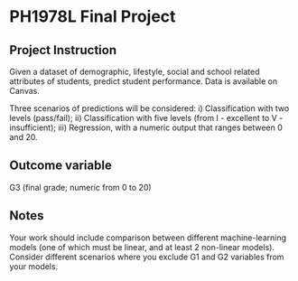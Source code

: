 # PH1978L Final Project

## Project Instruction
Given a dataset of demographic, lifestyle, social and school related attributes of students, predict student performance. Data is available on Canvas.

Three scenarios of predictions will be considered:
i) Classification with two levels (pass/fail);
ii) Classification with five levels (from I - excellent to V - insufficient);
iii) Regression, with a numeric output that ranges between 0 and 20.

## Outcome variable 
G3 (final grade; numeric from 0 to 20)

## Notes
Your work should include comparison between different machine-learning models (one of which must be linear, and at least 2 non-linear models). Consider different scenarios where you exclude G1 and G2 variables from your models.
